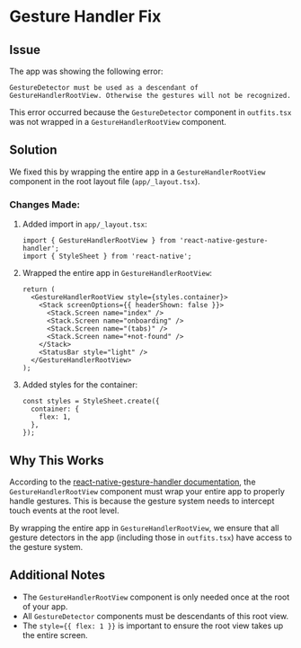 # Gesture Handler Fix

## Issue
The app was showing the following error:
```
GestureDetector must be used as a descendant of GestureHandlerRootView. Otherwise the gestures will not be recognized.
```

This error occurred because the `GestureDetector` component in `outfits.tsx` was not wrapped in a `GestureHandlerRootView` component.

## Solution
We fixed this by wrapping the entire app in a `GestureHandlerRootView` component in the root layout file (`app/_layout.tsx`).

### Changes Made:

1. Added import in `app/_layout.tsx`:
   ```tsx
   import { GestureHandlerRootView } from 'react-native-gesture-handler';
   import { StyleSheet } from 'react-native';
   ```

2. Wrapped the entire app in `GestureHandlerRootView`:
   ```tsx
   return (
     <GestureHandlerRootView style={styles.container}>
       <Stack screenOptions={{ headerShown: false }}>
         <Stack.Screen name="index" />
         <Stack.Screen name="onboarding" />
         <Stack.Screen name="(tabs)" />
         <Stack.Screen name="+not-found" />
       </Stack>
       <StatusBar style="light" />
     </GestureHandlerRootView>
   );
   ```

3. Added styles for the container:
   ```tsx
   const styles = StyleSheet.create({
     container: {
       flex: 1,
     },
   });
   ```

## Why This Works
According to the [react-native-gesture-handler documentation](https://docs.swmansion.com/react-native-gesture-handler/docs/installation), the `GestureHandlerRootView` component must wrap your entire app to properly handle gestures. This is because the gesture system needs to intercept touch events at the root level.

By wrapping the entire app in `GestureHandlerRootView`, we ensure that all gesture detectors in the app (including those in `outfits.tsx`) have access to the gesture system.

## Additional Notes
- The `GestureHandlerRootView` component is only needed once at the root of your app.
- All `GestureDetector` components must be descendants of this root view.
- The `style={{ flex: 1 }}` is important to ensure the root view takes up the entire screen. 